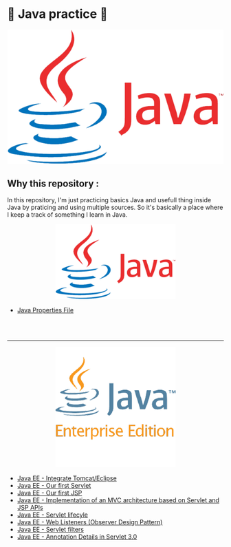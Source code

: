 # 🚀 Java practice 🚀 <!-- omit in toc -->

<div align="center">

![image](./Java_Logo.png)
</div>

## __Why this repository :__
In this repository, I'm just practicing basics Java and usefull thing inside Java by praticing and using multiple sources. So it's basically a place where I keep a track of something I learn in Java.

<div align="center" style="width:280px; margin-left: auto; margin-right: auto;">

![image](./Java_Logo.png)
</div>

* [Java Properties File](./java_properties/readme.md)


<br>
<br>

___

<div align="center">

![image](javaEE.png)
</div>

* [Java EE - Integrate Tomcat/Eclipse](JAVA_EE_-_Integration_TomcatEclipse/Readme.md)
* [Java EE - Our first Servlet](JAVA_EE_-_Our_first_Servlet/Readme.md)
* [Java EE - Our first JSP](JAVA_EE_-_Our_first_JSP/Readme.md)
* [Java EE - Implementation of an MVC architecture based on Servlet and JSP APIs](JAVA_EE_-_Implementation_of_an_MVC_architecture_based_on_Servlet_and_JSP_APIs/Readme.md)
* [Java EE - Servlet lifecyle](Java_EE_-_Servlet_lifecyle/Readme.md)
* [Java EE - Web Listeners (Observer Design Pattern)](JAVA_EE_-_Web_Listeners/Readme.md)
* [Java EE - Servlet filters](JAVA_EE_-_Servlet_filter/Readme.md)
* [Java EE - Annotation Details in Servlet 3.0](JAVA_EE_-_Annotation_Details_in_Servlet_3/Readme.md)